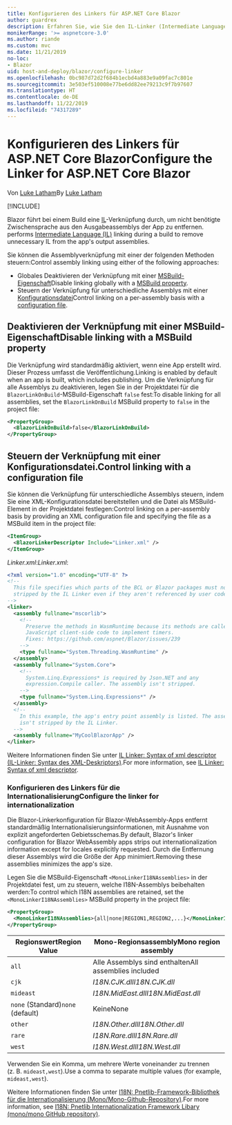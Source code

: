 ```yaml
---
title: Konfigurieren des Linkers für ASP.NET Core Blazor
author: guardrex
description: Erfahren Sie, wie Sie den IL-Linker (Intermediate Language, Zwischensprache) beim Erstellen einer Blazor-App steuern.
monikerRange: '>= aspnetcore-3.0'
ms.author: riande
ms.custom: mvc
ms.date: 11/21/2019
no-loc:
- Blazor
uid: host-and-deploy/blazor/configure-linker
ms.openlocfilehash: 0bc987d72d2f684b1ecbd4a883e9a09fac7c801e
ms.sourcegitcommit: 3e503ef510008e77be6dd82ee79213c9f7b97607
ms.translationtype: HT
ms.contentlocale: de-DE
ms.lasthandoff: 11/22/2019
ms.locfileid: "74317289"
---
```

# <a name="configure-the-linker-for-aspnet-core-opno-locblazor"></a><span data-ttu-id="dc4af-103">Konfigurieren des Linkers für ASP.NET Core Blazor</span><span class="sxs-lookup"><span data-stu-id="dc4af-103">Configure the Linker for ASP.NET Core Blazor</span></span>

<span data-ttu-id="dc4af-104">Von [Luke Latham](https://github.com/guardrex)</span><span class="sxs-lookup"><span data-stu-id="dc4af-104">By [Luke Latham](https://github.com/guardrex)</span></span>

[!INCLUDE[](~/includes/blazorwasm-preview-notice.md)]

Blazor<span data-ttu-id="dc4af-105"> führt bei einem Build eine [IL](/dotnet/standard/managed-code#intermediate-language--execution)-Verknüpfung durch, um nicht benötigte Zwischensprache aus den Ausgabeassemblys der App zu entfernen.</span><span class="sxs-lookup"><span data-stu-id="dc4af-105"> performs [Intermediate Language (IL)](/dotnet/standard/managed-code#intermediate-language--execution) linking during a build to remove unnecessary IL from the app's output assemblies.</span></span>

<span data-ttu-id="dc4af-106">Sie können die Assemblyverknüpfung mit einer der folgenden Methoden steuern:</span><span class="sxs-lookup"><span data-stu-id="dc4af-106">Control assembly linking using either of the following approaches:</span></span>

* <span data-ttu-id="dc4af-107">Globales Deaktivieren der Verknüpfung mit einer [MSBuild-Eigenschaft](#disable-linking-with-a-msbuild-property)</span><span class="sxs-lookup"><span data-stu-id="dc4af-107">Disable linking globally with a [MSBuild property](#disable-linking-with-a-msbuild-property).</span></span>
* <span data-ttu-id="dc4af-108">Steuern der Verknüpfung für unterschiedliche Assemblys mit einer [Konfigurationsdatei](#control-linking-with-a-configuration-file)</span><span class="sxs-lookup"><span data-stu-id="dc4af-108">Control linking on a per-assembly basis with a [configuration file](#control-linking-with-a-configuration-file).</span></span>

## <a name="disable-linking-with-a-msbuild-property"></a><span data-ttu-id="dc4af-109">Deaktivieren der Verknüpfung mit einer MSBuild-Eigenschaft</span><span class="sxs-lookup"><span data-stu-id="dc4af-109">Disable linking with a MSBuild property</span></span>

<span data-ttu-id="dc4af-110">Die Verknüpfung wird standardmäßig aktiviert, wenn eine App erstellt wird. Dieser Prozess umfasst die Veröffentlichung.</span><span class="sxs-lookup"><span data-stu-id="dc4af-110">Linking is enabled by default when an app is built, which includes publishing.</span></span> <span data-ttu-id="dc4af-111">Um die Verknüpfung für alle Assemblys zu deaktivieren, legen Sie in der Projektdatei für die `BlazorLinkOnBuild`-MSBuild-Eigenschaft `false` fest:</span><span class="sxs-lookup"><span data-stu-id="dc4af-111">To disable linking for all assemblies, set the `BlazorLinkOnBuild` MSBuild property to `false` in the project file:</span></span>

```xml
<PropertyGroup>
  <BlazorLinkOnBuild>false</BlazorLinkOnBuild>
</PropertyGroup>
```

## <a name="control-linking-with-a-configuration-file"></a><span data-ttu-id="dc4af-112">Steuern der Verknüpfung mit einer Konfigurationsdatei.</span><span class="sxs-lookup"><span data-stu-id="dc4af-112">Control linking with a configuration file</span></span>

<span data-ttu-id="dc4af-113">Sie können die Verknüpfung für unterschiedliche Assemblys steuern, indem Sie eine XML-Konfigurationsdatei bereitstellen und die Datei als MSBuild-Element in der Projektdatei festlegen:</span><span class="sxs-lookup"><span data-stu-id="dc4af-113">Control linking on a per-assembly basis by providing an XML configuration file and specifying the file as a MSBuild item in the project file:</span></span>

```xml
<ItemGroup>
  <BlazorLinkerDescriptor Include="Linker.xml" />
</ItemGroup>
```

<span data-ttu-id="dc4af-114">*Linker.xml*:</span><span class="sxs-lookup"><span data-stu-id="dc4af-114">*Linker.xml*:</span></span>

```xml
<?xml version="1.0" encoding="UTF-8" ?>
<!--
  This file specifies which parts of the BCL or Blazor packages must not be
  stripped by the IL Linker even if they aren't referenced by user code.
-->
<linker>
  <assembly fullname="mscorlib">
    <!--
      Preserve the methods in WasmRuntime because its methods are called by 
      JavaScript client-side code to implement timers.
      Fixes: https://github.com/aspnet/Blazor/issues/239
    -->
    <type fullname="System.Threading.WasmRuntime" />
  </assembly>
  <assembly fullname="System.Core">
    <!--
      System.Linq.Expressions* is required by Json.NET and any 
      expression.Compile caller. The assembly isn't stripped.
    -->
    <type fullname="System.Linq.Expressions*" />
  </assembly>
  <!--
    In this example, the app's entry point assembly is listed. The assembly
    isn't stripped by the IL Linker.
  -->
  <assembly fullname="MyCoolBlazorApp" />
</linker>
```

<span data-ttu-id="dc4af-115">Weitere Informationen finden Sie unter [IL Linker: Syntax of xml descriptor (IL-Linker: Syntax des XML-Deskriptors)](https://github.com/mono/linker/blob/master/src/linker/README.md#syntax-of-xml-descriptor).</span><span class="sxs-lookup"><span data-stu-id="dc4af-115">For more information, see [IL Linker: Syntax of xml descriptor](https://github.com/mono/linker/blob/master/src/linker/README.md#syntax-of-xml-descriptor).</span></span>

### <a name="configure-the-linker-for-internationalization"></a><span data-ttu-id="dc4af-116">Konfigurieren des Linkers für die Internationalisierung</span><span class="sxs-lookup"><span data-stu-id="dc4af-116">Configure the linker for internationalization</span></span>

<span data-ttu-id="dc4af-117">Die Blazor-Linkerkonfiguration für Blazor-WebAssembly-Apps entfernt standardmäßig Internationalisierungsinformationen, mit Ausnahme von explizit angeforderten Gebietsschemas.</span><span class="sxs-lookup"><span data-stu-id="dc4af-117">By default, Blazor's linker configuration for Blazor WebAssembly apps strips out internationalization information except for locales explicitly requested.</span></span> <span data-ttu-id="dc4af-118">Durch die Entfernung dieser Assemblys wird die Größe der App minimiert.</span><span class="sxs-lookup"><span data-stu-id="dc4af-118">Removing these assemblies minimizes the app's size.</span></span>

<span data-ttu-id="dc4af-119">Legen Sie die MSBuild-Eigenschaft `<MonoLinkerI18NAssemblies>` in der Projektdatei fest, um zu steuern, welche I18N-Assemblys beibehalten werden:</span><span class="sxs-lookup"><span data-stu-id="dc4af-119">To control which I18N assemblies are retained, set the `<MonoLinkerI18NAssemblies>` MSBuild property in the project file:</span></span>

```xml
<PropertyGroup>
  <MonoLinkerI18NAssemblies>{all|none|REGION1,REGION2,...}</MonoLinkerI18NAssemblies>
</PropertyGroup>
```

| <span data-ttu-id="dc4af-120">Regionswert</span><span class="sxs-lookup"><span data-stu-id="dc4af-120">Region Value</span></span>     | <span data-ttu-id="dc4af-121">Mono-Regionsassembly</span><span class="sxs-lookup"><span data-stu-id="dc4af-121">Mono region assembly</span></span>    |
| ---------------- | ----------------------- |
| `all`            | <span data-ttu-id="dc4af-122">Alle Assemblys sind enthalten</span><span class="sxs-lookup"><span data-stu-id="dc4af-122">All assemblies included</span></span> |
| `cjk`            | <span data-ttu-id="dc4af-123">*I18N.CJK.dll*</span><span class="sxs-lookup"><span data-stu-id="dc4af-123">*I18N.CJK.dll*</span></span>          |
| `mideast`        | <span data-ttu-id="dc4af-124">*I18N.MidEast.dll*</span><span class="sxs-lookup"><span data-stu-id="dc4af-124">*I18N.MidEast.dll*</span></span>      |
| <span data-ttu-id="dc4af-125">`none` (Standard)</span><span class="sxs-lookup"><span data-stu-id="dc4af-125">`none` (default)</span></span> | <span data-ttu-id="dc4af-126">Keine</span><span class="sxs-lookup"><span data-stu-id="dc4af-126">None</span></span>                    |
| `other`          | <span data-ttu-id="dc4af-127">*I18N.Other.dll*</span><span class="sxs-lookup"><span data-stu-id="dc4af-127">*I18N.Other.dll*</span></span>        |
| `rare`           | <span data-ttu-id="dc4af-128">*I18N.Rare.dll*</span><span class="sxs-lookup"><span data-stu-id="dc4af-128">*I18N.Rare.dll*</span></span>         |
| `west`           | <span data-ttu-id="dc4af-129">*I18N.West.dll*</span><span class="sxs-lookup"><span data-stu-id="dc4af-129">*I18N.West.dll*</span></span>         |

<span data-ttu-id="dc4af-130">Verwenden Sie ein Komma, um mehrere Werte voneinander zu trennen (z. B. `mideast,west`).</span><span class="sxs-lookup"><span data-stu-id="dc4af-130">Use a comma to separate multiple values (for example, `mideast,west`).</span></span>

<span data-ttu-id="dc4af-131">Weitere Informationen finden Sie unter [I18N: Pnetlib-Framework-Bibliothek für die Internationalisierung (Mono/Mono-Github-Repository)](https://github.com/mono/mono/tree/master/mcs/class/I18N).</span><span class="sxs-lookup"><span data-stu-id="dc4af-131">For more information, see [I18N: Pnetlib Internationalization Framework Libary (mono/mono GitHub repository)](https://github.com/mono/mono/tree/master/mcs/class/I18N).</span></span>
